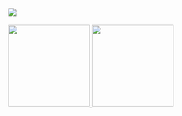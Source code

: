 <!-- ## Hi there 👋 I am Jivko -->

## <img src="https://capsule-render.vercel.app/api?type=waving&color=gradient&height=100&section=header&fontSize=20&fontAlignY=20&text=Hi%20there%20👋%20I%20am%20Jivko&animation=scaleIn" />

<a href="https://github.com/JivkoKarakashev/github-readme-stats" text-align="center" width="100%">
    <div height="200px">
        <img height="165px" width="auto" src="https://github-readme-stats.vercel.app/api?username=JivkoKarakashev&show_icons=true&theme=dark&include_all_commits=true" />
        <img height="165px" width="auto" src="https://github-readme-stats.vercel.app/api/top-langs/?username=JivkoKarakashev&layout=compact" />
    </div>
</a>

<!--
**JivkoKarakashev/JivkoKarakashev** is a ✨ _special_ ✨ repository because its `README.md` (this file) appears on your GitHub profile.

Here are some ideas to get you started:

- 🔭 I’m currently working on ...
- 🌱 I’m currently learning ...
- 👯 I’m looking to collaborate on ...
- 🤔 I’m looking for help with ...
- 💬 Ask me about ...
- 📫 How to reach me: ...
- 😄 Pronouns: ...
- ⚡ Fun fact: ...
-->
